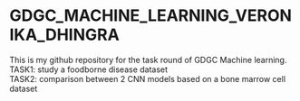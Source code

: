 # GDGC_MACHINE_LEARNING_VERONIKA_DHINGRA <br/>

This is my github repository for the task round of GDGC Machine learning.<br/> 
TASK1: study a foodborne disease dataset<br/>
TASK2: comparison between 2 CNN models based on a bone marrow cell dataset <br/>
